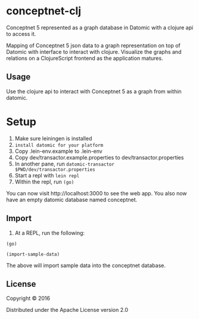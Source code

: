 # conceptnet-clj

Conceptnet 5 represented as a graph database in Datomic with a clojure api to access it.

Mapping of Conceptnet 5 json data to a graph representation on top of Datomic with interface to interact with clojure.
Visualize the graphs and relations on a ClojureScript frontend as the application matures.

## Usage

Use the clojure api to interact with Conceptnet 5 as a graph from within datomic.

# Setup

1. Make sure leiningen is installed
2. `install datomic for your platform`
3. Copy .lein-env.example to .lein-env
4. Copy dev/transactor.example.properties to dev/transactor.properties
5. In another pane, run `datomic-transactor $PWD/dev/transactor.properties`
6. Start a repl with `lein repl`
7. Within the repl, run `(go)`

You can now visit http://localhost:3000 to see the web app. You also now have an
empty datomic database named conceptnet.

## Import

1. At a REPL, run the following:
```
(go)
```
```
(import-sample-data)
```

The above will import sample data into the conceptnet database.

## License

Copyright © 2016

Distributed under the Apache License version 2.0